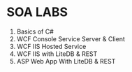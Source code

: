 # SOA LABS
1. Basics of C#
2. WCF Console Service Server & Client
3. WCF IIS Hosted Service
4. WCF IIS with LiteDB & REST
5. ASP Web App With LiteDB & REST
